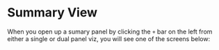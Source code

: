 # Summary View

When you open up a sumary panel by clicking the `+` bar on the left from either a single or dual panel viz, you will see one of the screens below:
